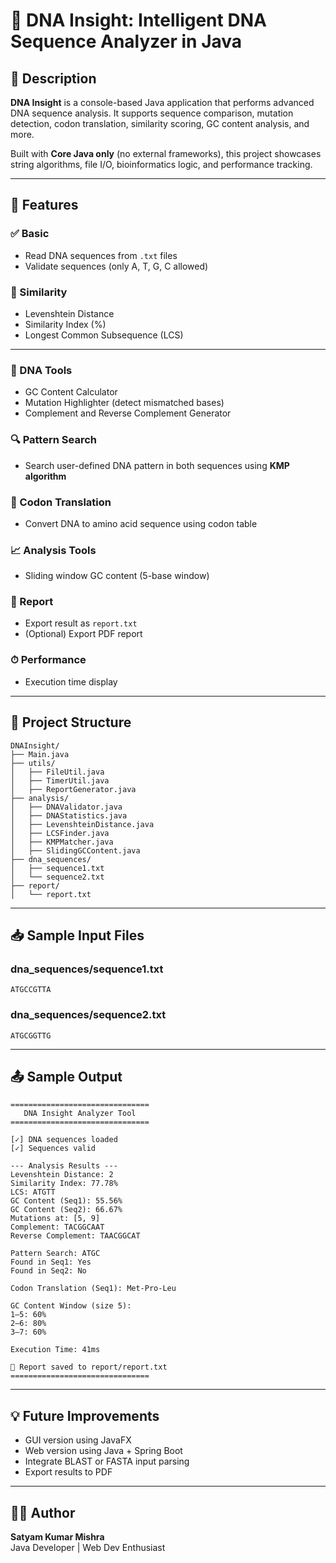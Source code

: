# 🧬 DNA Insight: Intelligent DNA Sequence Analyzer in Java

## 📌 Description
**DNA Insight** is a console-based Java application that performs advanced DNA sequence analysis. It supports sequence comparison, mutation detection, codon translation, similarity scoring, GC content analysis, and more.

Built with **Core Java only** (no external frameworks), this project showcases string algorithms, file I/O, bioinformatics logic, and performance tracking.

---

## 🚀 Features

### ✅ Basic
- Read DNA sequences from `.txt` files
- Validate sequences (only A, T, G, C allowed)

### 📏 Similarity
- Levenshtein Distance
- Similarity Index (%)
- Longest Common Subsequence (LCS)
---

### 🧬 DNA Tools
- GC Content Calculator
- Mutation Highlighter (detect mismatched bases)
- Complement and Reverse Complement Generator

### 🔍 Pattern Search
- Search user-defined DNA pattern in both sequences using **KMP algorithm**

### 🧠 Codon Translation
- Convert DNA to amino acid sequence using codon table

### 📈 Analysis Tools
- Sliding window GC content (5-base window)

### 📂 Report
- Export result as `report.txt`
- (Optional) Export PDF report

### ⏱ Performance
- Execution time display

---

## 📁 Project Structure
```
DNAInsight/
├── Main.java
├── utils/
│   ├── FileUtil.java
│   ├── TimerUtil.java
│   ├── ReportGenerator.java
├── analysis/
│   ├── DNAValidator.java
│   ├── DNAStatistics.java
│   ├── LevenshteinDistance.java
│   ├── LCSFinder.java
│   ├── KMPMatcher.java
│   ├── SlidingGCContent.java
├── dna_sequences/
│   ├── sequence1.txt
│   └── sequence2.txt
├── report/
│   └── report.txt
```

---

## 📥 Sample Input Files
### dna_sequences/sequence1.txt
```
ATGCCGTTA
```
### dna_sequences/sequence2.txt
```
ATGCGGTTG
```
---

## 📤 Sample Output
```
===============================
   DNA Insight Analyzer Tool
===============================

[✓] DNA sequences loaded
[✓] Sequences valid

--- Analysis Results ---
Levenshtein Distance: 2
Similarity Index: 77.78%
LCS: ATGTT
GC Content (Seq1): 55.56%
GC Content (Seq2): 66.67%
Mutations at: [5, 9]
Complement: TACGGCAAT
Reverse Complement: TAACGGCAT

Pattern Search: ATGC
Found in Seq1: Yes
Found in Seq2: No

Codon Translation (Seq1): Met-Pro-Leu

GC Content Window (size 5):
1–5: 60%
2–6: 80%
3–7: 60%

Execution Time: 41ms

📝 Report saved to report/report.txt
===============================
```

---

## 💡 Future Improvements
- GUI version using JavaFX
- Web version using Java + Spring Boot
- Integrate BLAST or FASTA input parsing
- Export results to PDF

---

## 👨‍💻 Author
**Satyam Kumar Mishra**  
Java Developer | Web Dev Enthusiast
